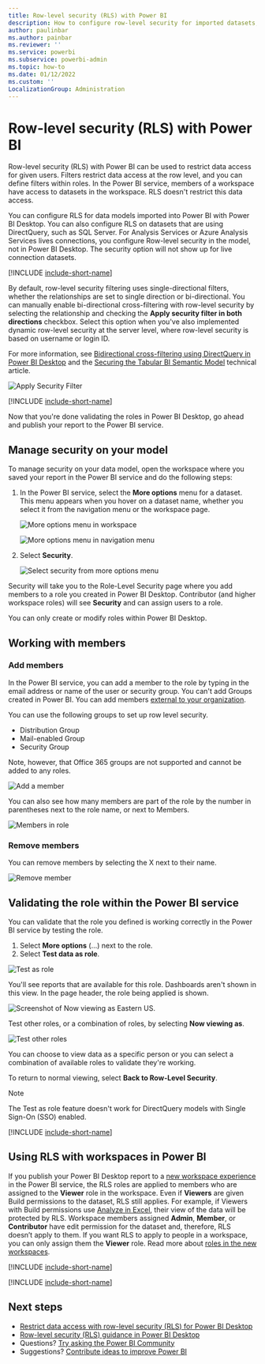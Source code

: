 ```yaml
---
title: Row-level security (RLS) with Power BI
description: How to configure row-level security for imported datasets, and DirectQuery, within the Power BI service.
author: paulinbar
ms.author: painbar
ms.reviewer: ''
ms.service: powerbi
ms.subservice: powerbi-admin
ms.topic: how-to
ms.date: 01/12/2022
ms.custom: ''
LocalizationGroup: Administration
---
```


# Row-level security (RLS) with Power BI

Row-level security (RLS) with Power BI can be used to restrict data access for given users. Filters restrict data access at the row level, and you can define filters within roles. In the Power BI service, members of a workspace have access to datasets in the workspace. RLS doesn't restrict this data access. 

You can configure RLS for data models imported into Power BI with Power BI Desktop. You can also configure RLS on datasets that are using DirectQuery, such as SQL Server. For Analysis Services or Azure Analysis Services lives connections, you configure Row-level security in the model, not in Power BI Desktop. The security option will not show up for live connection datasets.

[!INCLUDE [include-short-name](../includes/rls-desktop-define-roles.md)]

By default, row-level security filtering uses single-directional filters, whether the relationships are set to single direction or bi-directional. You can manually enable bi-directional cross-filtering with row-level security by selecting the relationship and checking the **Apply security filter in both directions** checkbox. Select this option when you've also implemented dynamic row-level security at the server level, where row-level security is based on username or login ID.

For more information, see [Bidirectional cross-filtering using DirectQuery in Power BI Desktop](../transform-model/desktop-bidirectional-filtering.md) and the [Securing the Tabular BI Semantic Model](https://download.microsoft.com/download/D/2/0/D20E1C5F-72EA-4505-9F26-FEF9550EFD44/Securing%20the%20Tabular%20BI%20Semantic%20Model.docx) technical article.

![Apply Security Filter](media/service-admin-rls/rls-apply-security-filter.png)

[!INCLUDE [include-short-name](../includes/rls-desktop-view-as-roles.md)]

Now that you're done validating the roles in Power BI Desktop, go ahead and publish your report to the Power BI service.

## Manage security on your model

To manage security on your data model, open the workspace where you saved your report in the Power BI service and do the following steps:

1. In the Power BI service, select the **More options** menu for a dataset. This menu appears when you hover on a dataset name, whether you select it from the navigation menu or the workspace page.

    ![More options menu in workspace](media/service-admin-rls/dataset-leftnav-more-options.png)

    ![More options menu in navigation menu](media/service-admin-rls/dataset-canvas-more-options.png)

1. Select **Security**.

   ![Select security from more options menu](media/service-admin-rls/dataset-more-options-menu.png)

Security will take you to the Role-Level Security page where you add members to a role you created in Power BI Desktop. Contributor (and higher workspace roles) will see **Security** and can assign users to a role.

You can only create or modify roles within Power BI Desktop.

## Working with members

### Add members

In the Power BI service, you can add a member to the role by typing in the email address or name of the user or security group. You can't add Groups created in Power BI. You can add members [external to your organization](../guidance/whitepaper-azure-b2b-power-bi.md#data-security-for-external-partners).

You can use the following groups to set up row level security.

- Distribution Group
- Mail-enabled Group
- Security Group

Note, however, that Office 365 groups are not supported and cannot be added to any roles.

![Add a member](media/service-admin-rls/rls-add-member.png)

You can also see how many members are part of the role by the number in parentheses next to the role name, or next to Members.

![Members in role](media/service-admin-rls/rls-member-count.png)

### Remove members

You can remove members by selecting the X next to their name. 

![Remove member](media/service-admin-rls/rls-remove-member.png)

## Validating the role within the Power BI service

You can validate that the role you defined is working correctly in the Power BI service by testing the role.

1. Select **More options** (...) next to the role.
2. Select **Test data as role**.

![Test as role](media/service-admin-rls/rls-test-role.png)

You'll see reports that are available for this role. Dashboards aren't shown in this view. In the page header, the role being applied is shown.

![Screenshot of Now viewing as Eastern US.](media/service-admin-rls/rls-test-role2.png)

Test other roles, or a combination of roles, by selecting **Now viewing as**.

![Test other roles](media/service-admin-rls/rls-test-role3.png)

You can choose to view data as a specific person or you can select a combination of available roles to validate they're working.

To return to normal viewing, select **Back to Row-Level Security**.
    
> [!NOTE]
> The Test as role feature doesn't work for DirectQuery models with Single Sign-On (SSO) enabled.

[!INCLUDE [include-short-name](../includes/rls-usernames.md)]

## Using RLS with workspaces in Power BI

If you publish your Power BI Desktop report to a [new workspace experience](../collaborate-share/service-new-workspaces.md) in the Power BI service, the RLS roles are applied to members who are assigned to the **Viewer** role in the workspace. Even if  **Viewers** are given Build permissions to the dataset, RLS still applies. For example, if Viewers with Build permissions use [Analyze in Excel](../collaborate-share/service-analyze-in-excel.md), their view of the data will be protected by RLS. Workspace members assigned **Admin**, **Member**, or **Contributor** have edit permission for the dataset and, therefore, RLS doesn’t apply to them. If you want RLS to apply to people in a workspace, you can only assign them the **Viewer** role. Read more about [roles in the new workspaces](../collaborate-share/service-roles-new-workspaces.md).

[!INCLUDE [include-short-name](../includes/rls-limitations.md)]

[!INCLUDE [include-short-name](../includes/rls-faq.md)]

## Next steps

- [Restrict data access with row-level security (RLS) for Power BI Desktop](../create-reports/desktop-rls.md)
- [Row-level security (RLS) guidance in Power BI Desktop](../guidance/rls-guidance.md)
- Questions? [Try asking the Power BI Community](https://community.powerbi.com/)
- Suggestions? [Contribute ideas to improve Power BI](https://ideas.powerbi.com/)
